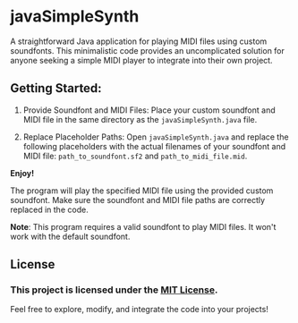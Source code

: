 # javaSimpleSynth

A straightforward Java application for playing MIDI files using custom soundfonts. This minimalistic code provides an uncomplicated solution for anyone seeking a simple MIDI player to integrate into their own project.

## Getting Started:

 1. Provide Soundfont and MIDI Files: Place your custom soundfont and MIDI file in the same directory as the `javaSimpleSynth.java` file.

 2. Replace Placeholder Paths: Open `javaSimpleSynth.java` and replace the following placeholders with the actual filenames of your soundfont and MIDI file: `path_to_soundfont.sf2` and `path_to_midi_file.mid`.

**Enjoy!**

The program will play the specified MIDI file using the provided custom soundfont. Make sure the soundfont and MIDI file paths are correctly replaced in the code.

**Note**: This program requires a valid soundfont to play MIDI files. It won't work with the default soundfont.

## License

### This project is licensed under the [MIT License](LICENSE).

Feel free to explore, modify, and integrate the code into your projects!
